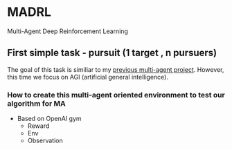 # MADRL
Multi-Agent Deep Reinforcement Learning
## First simple task - pursuit (1 target , n pursuers)
The goal of this task is similiar to my [previous multi-agent project](https://github.com/namidairo777/xiao_multiagent). However, this time we focus on AGI (artificial general intelligence).
### How to create this multi-agent oriented environment to test our algorithm for MA
- Based on OpenAI gym
	- Reward
	- Env
	- Observation
